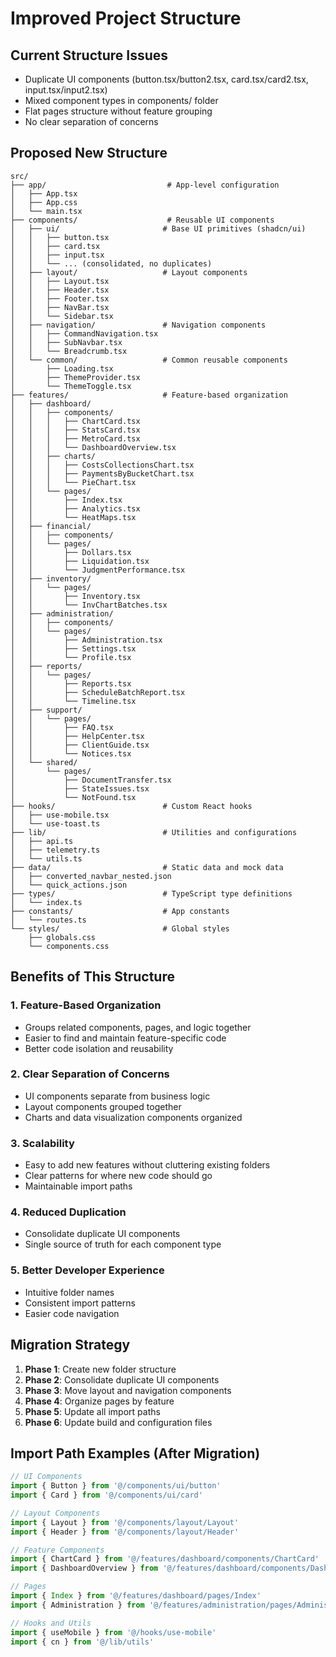 # Improved Project Structure

## Current Structure Issues
- Duplicate UI components (button.tsx/button2.tsx, card.tsx/card2.tsx, input.tsx/input2.tsx)
- Mixed component types in components/ folder
- Flat pages structure without feature grouping
- No clear separation of concerns

## Proposed New Structure

```
src/
├── app/                           # App-level configuration
│   ├── App.tsx
│   ├── App.css
│   └── main.tsx
├── components/                    # Reusable UI components
│   ├── ui/                       # Base UI primitives (shadcn/ui)
│   │   ├── button.tsx
│   │   ├── card.tsx
│   │   ├── input.tsx
│   │   └── ... (consolidated, no duplicates)
│   ├── layout/                   # Layout components
│   │   ├── Layout.tsx
│   │   ├── Header.tsx
│   │   ├── Footer.tsx
│   │   ├── NavBar.tsx
│   │   └── Sidebar.tsx
│   ├── navigation/               # Navigation components
│   │   ├── CommandNavigation.tsx
│   │   ├── SubNavbar.tsx
│   │   └── Breadcrumb.tsx
│   └── common/                   # Common reusable components
│       ├── Loading.tsx
│       ├── ThemeProvider.tsx
│       └── ThemeToggle.tsx
├── features/                     # Feature-based organization
│   ├── dashboard/
│   │   ├── components/
│   │   │   ├── ChartCard.tsx
│   │   │   ├── StatsCard.tsx
│   │   │   ├── MetroCard.tsx
│   │   │   └── DashboardOverview.tsx
│   │   ├── charts/
│   │   │   ├── CostsCollectionsChart.tsx
│   │   │   ├── PaymentsByBucketChart.tsx
│   │   │   └── PieChart.tsx
│   │   └── pages/
│   │       ├── Index.tsx
│   │       ├── Analytics.tsx
│   │       └── HeatMaps.tsx
│   ├── financial/
│   │   ├── components/
│   │   └── pages/
│   │       ├── Dollars.tsx
│   │       ├── Liquidation.tsx
│   │       └── JudgmentPerformance.tsx
│   ├── inventory/
│   │   └── pages/
│   │       ├── Inventory.tsx
│   │       └── InvChartBatches.tsx
│   ├── administration/
│   │   ├── components/
│   │   └── pages/
│   │       ├── Administration.tsx
│   │       ├── Settings.tsx
│   │       └── Profile.tsx
│   ├── reports/
│   │   └── pages/
│   │       ├── Reports.tsx
│   │       ├── ScheduleBatchReport.tsx
│   │       └── Timeline.tsx
│   ├── support/
│   │   └── pages/
│   │       ├── FAQ.tsx
│   │       ├── HelpCenter.tsx
│   │       ├── ClientGuide.tsx
│   │       └── Notices.tsx
│   └── shared/
│       └── pages/
│           ├── DocumentTransfer.tsx
│           ├── StateIssues.tsx
│           └── NotFound.tsx
├── hooks/                        # Custom React hooks
│   ├── use-mobile.tsx
│   └── use-toast.ts
├── lib/                          # Utilities and configurations
│   ├── api.ts
│   ├── telemetry.ts
│   └── utils.ts
├── data/                         # Static data and mock data
│   ├── converted_navbar_nested.json
│   └── quick_actions.json
├── types/                        # TypeScript type definitions
│   └── index.ts
├── constants/                    # App constants
│   └── routes.ts
└── styles/                       # Global styles
    ├── globals.css
    └── components.css
```

## Benefits of This Structure

### 1. **Feature-Based Organization**
- Groups related components, pages, and logic together
- Easier to find and maintain feature-specific code
- Better code isolation and reusability

### 2. **Clear Separation of Concerns**
- UI components separate from business logic
- Layout components grouped together
- Charts and data visualization components organized

### 3. **Scalability**
- Easy to add new features without cluttering existing folders
- Clear patterns for where new code should go
- Maintainable import paths

### 4. **Reduced Duplication**
- Consolidate duplicate UI components
- Single source of truth for each component type

### 5. **Better Developer Experience**
- Intuitive folder names
- Consistent import patterns
- Easier code navigation

## Migration Strategy

1. **Phase 1**: Create new folder structure
2. **Phase 2**: Consolidate duplicate UI components
3. **Phase 3**: Move layout and navigation components
4. **Phase 4**: Organize pages by feature
5. **Phase 5**: Update all import paths
6. **Phase 6**: Update build and configuration files

## Import Path Examples (After Migration)

```typescript
// UI Components
import { Button } from '@/components/ui/button'
import { Card } from '@/components/ui/card'

// Layout Components
import { Layout } from '@/components/layout/Layout'
import { Header } from '@/components/layout/Header'

// Feature Components
import { ChartCard } from '@/features/dashboard/components/ChartCard'
import { DashboardOverview } from '@/features/dashboard/components/DashboardOverview'

// Pages
import { Index } from '@/features/dashboard/pages/Index'
import { Administration } from '@/features/administration/pages/Administration'

// Hooks and Utils
import { useMobile } from '@/hooks/use-mobile'
import { cn } from '@/lib/utils'
```